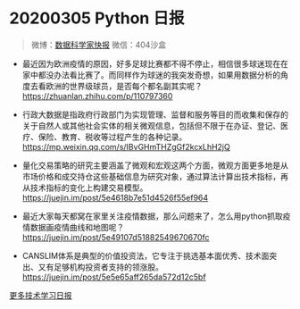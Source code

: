 # 20200305 Python 日报
> 微博：[数据科学家快报](https://www.weibo.com/wukehao)
> 微信：404沙盒

- 最近因为欧洲疫情的原因，好多足球比赛都不得不停止，相信很多球迷现在在家中都没办法看比赛了。而同样作为球迷的我突发奇想，如果用数据分析的角度去看欧洲的世界级球员，是否每个都名副其实呢？https://zhuanlan.zhihu.com/p/110797360

- 行政大数据是指政府行政部门为实现管理、监督和服务等目的而收集和保存的关于自然人或其他社会实体的相关微观信息，包括但不限于在办证、登记、医疗、保险、教育、税收等过程产生的各种记录。
https://mp.weixin.qq.com/s/IBvGHmTHZgGf2kcxLhH2jQ

- 量化交易策略的研究主要涵盖了微观和宏观这两个方面，微观方面更多地是从市场价格和成交持仓这些基础信息为研究对象，通过算法计算出技术指标，再从技术指标的变化上构建交易模型。https://juejin.im/post/5e4618b7e51d4526f55ef964

- 最近大家每天都窝在家里关注疫情数据，那么问题来了，怎么用python抓取疫情数据画疫情曲线和地图呢？https://juejin.im/post/5e49107d51882549670670fc

- CANSLIM体系是典型的价值投资法，它专注于挑选基本面优秀、技术面突出、又有足够机构投资者支持的领涨股。https://juejin.im/post/5e5e65aff265da572d12c5bf

[更多技术学习日报](https://github.com/KehaoWu/dailypython)